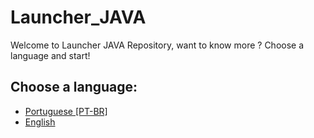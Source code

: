 # Launcher_JAVA

Welcome to Launcher JAVA Repository, want to know more ? Choose a language and start!

## Choose a language: 
- [Portuguese [PT-BR]](https://github.com/phacUFPE/Launcher_JAVA/blob/master/README_pt.md)
- [English](https://github.com/phacUFPE/Launcher_JAVA/blob/master/README_en.md)
